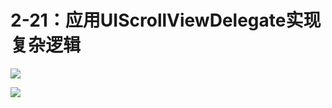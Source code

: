 # 2-21：应用UIScrollViewDelegate实现复杂逻辑

![](https://gitlab.com/kiriha/my-public-pictures/-/raw/main/pictures/2024/06/13_11_42_43_202406131142768.png)

![](https://gitlab.com/kiriha/my-public-pictures/-/raw/main/pictures/2024/06/13_11_41_55_202406131141302.png)

